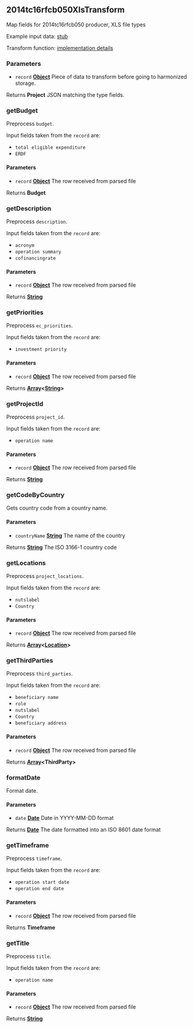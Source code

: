 <!-- Generated by documentation.js. Update this documentation by updating the source code. -->

## 2014tc16rfcb050XlsTransform

Map fields for 2014tc16rfcb050 producer, XLS file types

Example input data: [stub][1]

Transform function: [implementation details][2]

### Parameters

- `record` **[Object][3]** Piece of data to transform before going to harmonized storage.

Returns **Project** JSON matching the type fields.

### getBudget

Preprocess `budget`.

Input fields taken from the `record` are:

- `total eligible expenditure`
- `ERDF`

#### Parameters

- `record` **[Object][3]** The row received from parsed file

Returns **Budget**

### getDescription

Preprocess `description`.

Input fields taken from the `record` are:

- `acronym`
- `operation summary`
- `cofinancingrate`

#### Parameters

- `record` **[Object][3]** The row received from parsed file

Returns **[String][4]**

### getPriorities

Preprocess `ec_priorities`.

Input fields taken from the `record` are:

- `investment priority`

#### Parameters

- `record` **[Object][3]** The row received from parsed file

Returns **[Array][5]&lt;[String][4]>**

### getProjectId

Preprocess `project_id`.

Input fields taken from the `record` are:

- `operation name`

#### Parameters

- `record` **[Object][3]** The row received from parsed file

Returns **[String][4]**

### getCodeByCountry

Gets country code from a country name.

#### Parameters

- `countryName` **[String][4]** The name of the country

Returns **[String][4]** The ISO 3166-1 country code

### getLocations

Preprocess `project_locations`.

Input fields taken from the `record` are:

- `nutslabel`
- `Country`

#### Parameters

- `record` **[Object][3]** The row received from parsed file

Returns **[Array][5]&lt;[Location][6]>**

### getThirdParties

Preprocess `third_parties`.

Input fields taken from the `record` are:

- `beneficiary name`
- `role`
- `nutslabel`
- `Country`
- `beneficiary address`

#### Parameters

- `record` **[Object][3]** The row received from parsed file

Returns **[Array][5]&lt;ThirdParty>**

### formatDate

Format date.

#### Parameters

- `date` **[Date][7]** Date in YYYY-MM-DD format

Returns **[Date][7]** The date formatted into an ISO 8601 date format

### getTimeframe

Preprocess `timeframe`.

Input fields taken from the `record` are:

- `operation start date`
- `operation end date`

#### Parameters

- `record` **[Object][3]** The row received from parsed file

Returns **Timeframe**

### getTitle

Preprocess `title`.

Input fields taken from the `record` are:

- `operation name`

#### Parameters

- `record` **[Object][3]** The row received from parsed file

Returns **[String][4]**

[1]: https://github.com/ec-europa/eubfr-data-lake/blob/master/services/ingestion/etl/2014tc16rfcb050/xls/test/stubs/record.json
[2]: https://github.com/ec-europa/eubfr-data-lake/blob/master/services/ingestion/etl/2014tc16rfcb050/xls/src/lib/transform.js
[3]: https://developer.mozilla.org/docs/Web/JavaScript/Reference/Global_Objects/Object
[4]: https://developer.mozilla.org/docs/Web/JavaScript/Reference/Global_Objects/String
[5]: https://developer.mozilla.org/docs/Web/JavaScript/Reference/Global_Objects/Array
[6]: https://developer.mozilla.org/docs/Web/API/Location
[7]: https://developer.mozilla.org/docs/Web/JavaScript/Reference/Global_Objects/Date
